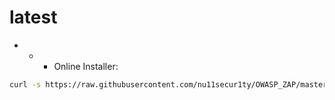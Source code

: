 # latest
- - - Online Installer:
```bash
curl -s https://raw.githubusercontent.com/nu11secur1ty/OWASP_ZAP/master/Latest/installer.sh | bash
```
